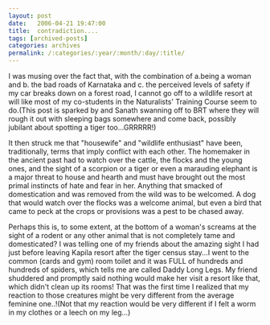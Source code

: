 ```yaml
---
layout: post
date:	2006-04-21 19:47:00
title:  contradiction....
tags: [archived-posts]
categories: archives
permalink: /:categories/:year/:month/:day/:title/
---
```

I was musing over the fact that, with the combination of a.being a woman and b. the bad roads of Karnataka and c. the perceived levels of safety if my car breaks down on a forest road, I cannot go off to a wildlife resort at will like most of my co-students in the Naturalists' Training Course seem to do.(This post is sparked by <LJ user="Amoghavarsha"> and Sanath swanning off to BRT where they will rough it out with sleeping bags somewhere and come back, possibly jubilant about spotting a tiger too...GRRRRR!)

It then struck me that "housewife" and "wildlife enthusiast"  have been, traditionally, terms that imply conflict with each other. The homemaker in the ancient past had to watch over the cattle, the flocks and the young ones, and the sight of a scorpion or a tiger or even a marauding elephant is a major threat to house and hearth and must have brought out the most primal instincts of hate and fear in her. Anything that smacked of domestication and was removed from the wild was to be welcomed. A dog that would watch over the flocks was a welcome animal, but even a bird that came to peck at the crops or provisions was a pest to be chased away.

Perhaps this is, to some extent, at the bottom of a woman's screams at the sight of a rodent or any other animal that is not completely tame and domesticated? I was telling one of my friends about the amazing sight I had just before leaving Kapila resort after the tiger census stay...I went to the common (cards and gym) room toilet and it was FULL of hundreds and hundreds of spiders, which <LJ user="kalyan"> tells me are called Daddy Long Legs. My friend shuddered and promptly said nothing would make her visit a resort like that, which didn't clean up its rooms! That was the first time I realized that my reaction to those creatures might be very different from the average feminine one..!(Not that my reaction would be very different if I felt a worm in my clothes or a leech on my leg...)
